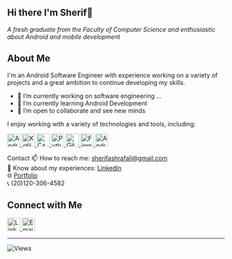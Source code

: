 ## Hi there I'm Sherif👋
*A fresh graduate from the Faculty of Computer Science and enthusiastic about Android and mobile development*

## About Me
I'm an Android Software Engineer with experience working on a variety of projects and a great ambition to continue developing my skills.
- 🔭 I’m currently working on software engineering ...
- 🌱 I’m currently learning Android Development
- 👯 I’m open to collaborate and see new minds

I enjoy working with a variety of technologies and tools, including:

<p align="left">
  <a href="https://developer.android.com/studio" target="_blank">
    <img src="https://cdn.jsdelivr.net/gh/devicons/devicon@latest/icons/androidstudio/androidstudio-original-wordmark.svg"(https://github.com/user-attachments/assets/52d4f972-466f-45b8-998c-e141165eabe0)
"(https://github.com/user-attachments/assets/29d476f8-9b42-4484-b573-f69e531a3644)" alt="Android Studio" height="30" width="30"/>
  </a>
  <a href="https://kotlinlang.org/" target="_blank">
    <img src="[https://cdn.jsdelivr.net/npm/simple-icons@v5/icons/kotlin.svg](https://cdn.jsdelivr.net/gh/devicons/devicon@latest/icons/kotlin/kotlin-original.svg)" alt="Kotlin" height="30" width="30"/>
  </a>
  <a href="https://isocpp.org/" target="_blank">
    <img src="https://cdn.jsdelivr.net/npm/simple-icons@v5/icons/cplusplus.svg" alt="C++" height="30" width="30"/>
  </a>
  <a href="https://www.python.org/" target="_blank">
    <img src="https://cdn.jsdelivr.net/npm/simple-icons@v5/icons/python.svg" alt="Python" height="30" width="30"/>
  </a>
  <a href="https://git-scm.com/" target="_blank">
    <img src="https://cdn.jsdelivr.net/npm/simple-icons@v5/icons/git.svg" alt="Git" height="30" width="30"/>
  </a>
  <a href="https://www.figma.com/" target="_blank">
    <img src="https://cdn.jsdelivr.net/npm/simple-icons@v5/icons/figma.svg" alt="Figma" height="30" width="30"/>
  </a>
  <a href="https://www.android.com/" target="_blank">
    <img src="https://cdn.jsdelivr.net/npm/simple-icons@v5/icons/android.svg" alt="Android" height="30" width="30"/>
  </a>
</p>

Contact
📫 How to reach me: [sherifashrafali@gmail.com](mailto:sherifashrafali@gmail.com)  
📄 Know about my experiences: [LinkedIn](https://www.linkedin.com/in/cherif-ashraf)  
🌐 [Portfolio](http://sherifashrafportofolio.000webhostapp.com)  
📞 (20)120-306-4582
## Connect with Me

<a href="https://www.linkedin.com/in/cherif-ashraf" target="_blank">
  <img src="https://cdn.jsdelivr.net/npm/simple-icons@v5/icons/linkedin.svg" alt="LinkedIn" height="30" width="30"/>
</a>
<a href="mailto:sherifashrafali@gmail.com" target="_blank">
  <img src="https://cdn.jsdelivr.net/npm/simple-icons@v5/icons/gmail.svg" alt="Email" height="30" width="30"/>
</a>

---

![Views](https://komarev.com/ghpvc/?username=sherifashraf&color=blue)
